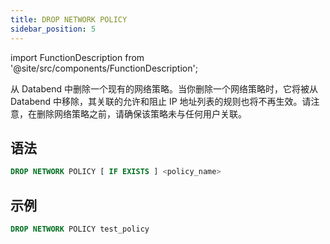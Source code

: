 ```yaml
---
title: DROP NETWORK POLICY
sidebar_position: 5
---
```


import FunctionDescription from '@site/src/components/FunctionDescription';

<FunctionDescription description="引入或更新于：v1.2.26"/>

从 Databend 中删除一个现有的网络策略。当你删除一个网络策略时，它将被从 Databend 中移除，其关联的允许和阻止 IP 地址列表的规则也将不再生效。请注意，在删除网络策略之前，请确保该策略未与任何用户关联。

## 语法

```sql
DROP NETWORK POLICY [ IF EXISTS ] <policy_name>
```

## 示例

```sql
DROP NETWORK POLICY test_policy
```